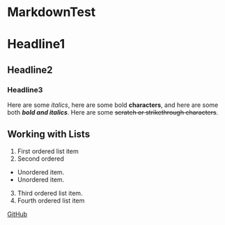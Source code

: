 # MarkdownTest

# Headline1
## Headline2
### Headline3

Here are some *italics*, here are some bold **characters**, and here are some both ***bold and italics***. 
Here are some ~~scratch or strikethrough characters~~.

## Working with Lists
1. First ordered list item
2. Second ordered
  + Unordered item.  
  + Unordered item. 
3. Third ordered list item. 
4. Fourth ordered list item

[GitHub](https://ww.github.com)
